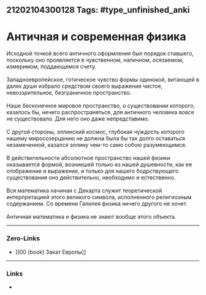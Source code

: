 21202104300128
Tags: #type_unfinished_anki
---
# Античная и современная физика

Исходной точкой всего античного оформления был порядок ставшего, поскольку оно проявляется в чувственном, наличном, осязаемом, измеримом, поддающемся счету. <br><br>Западноевропейское, готическое чувство формы одинокой, витающей в далях души избрало средством своего выражения чистое, невоззрительное, безграничное пространство. <br><br>Наше бесконечное мировое пространство, о существовании которого, казалось бы, нечего распространяться, для античного человека вовсе не существовало. Для него оно даже непредставимо. <br><br>С другой стороны, эллинский космос, глубокая чуждость которого нашему миросозерцанию не должна была бы так долго оставаться незамеченной, казался эллину чем-то само собою разумеющимся. <br><br>В действительности абсолютное пространство нашей физики оказывается формой, возникшей только из нашей душевности, как ее отображение и выражение, и только для нашего бодрствующего существования оно действительно, необходимо и естественно. <br><br>Вся математика начиная с Декарта служит теоретической интерпретацией этого великого символа, исполненного религиозным содержанием. Со времени Галилея физика ничего другого не хочет. <br><br>Античная математика и физика не знают вообще этого объекта.

---
### Zero-Links
- [[00 (book) Закат Европы]]
---
### Links
-